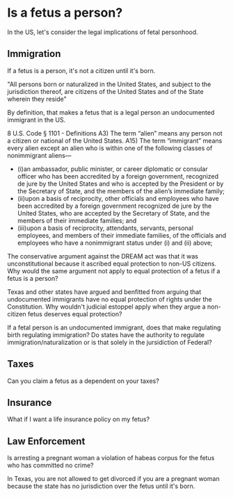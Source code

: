 # Is a fetus a person?

In the US, let's consider the legal implications of fetal personhood.


## Immigration
If a fetus is a person, it's not a citizen until it's born.

"All persons born or naturalized in the United States, and subject to the jurisdiction thereof, are citizens of the United States and of the State wherein they reside"

By definition, that makes a fetus that is a legal person an
undocumented immigrant in the US.

8 U.S. Code § 1101 - Definitions
A3)  The term “alien” means any person not a citizen or national of the United States.
A15) The term “immigrant” means every alien except an alien who is within one of the following classes of nonimmigrant aliens—
 - (i)an ambassador, public minister, or career diplomatic or consular officer who has been accredited by a foreign government, recognized de jure by the United States and who is accepted by the President or by the Secretary of State, and the members of the alien’s immediate family;
 - (ii)upon a basis of reciprocity, other officials and employees who have been accredited by a foreign government recognized de jure by the United States, who are accepted by the Secretary of State, and the members of their immediate families; and
 - (iii)upon a basis of reciprocity, attendants, servants, personal employees, and members of their immediate families, of the officials and employees who have a nonimmigrant status under (i) and (ii) above;

The conservative argument against the DREAM act was that it was
unconstitutional because it ascribed equal protection to non-US
citizens. Why would the same argument not apply to equal protection of a
fetus if a fetus is a person?

Texas and other states have argued and benfitted from arguing that
undocumented immigrants have no equal protection of rights under the
Constitution. Why wouldn't judicial estoppel apply when they argue a
non-citizen fetus deserves equal protection?

If a fetal person is an undocumented immigrant, does that make
regulating birth regulating immigration? Do states have the authority to
regulate immigration/naturalization or is that solely in the jursidiction of Federal?

## Taxes

Can you claim a fetus as a dependent on your taxes?

## Insurance

What if I want a life insurance policy on my fetus?

## Law Enforcement

Is arresting a pregnant woman a violation of habeas corpus for the fetus
who has committed no crime?

In Texas, you are not allowed to get divorced if you are a pregnant
woman because the state has no jurisdiction over the fetus until it's
born.

